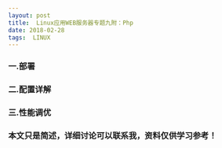 ```yaml
---
layout: post
title:  Linux应用WEB服务器专题九附：Php
date: 2018-02-28
tags:  LINUX
---
```



### 一.部署

### 二.配置详解

### 三.性能调优






### 本文只是简述，详细讨论可以联系我，资料仅供学习参考！